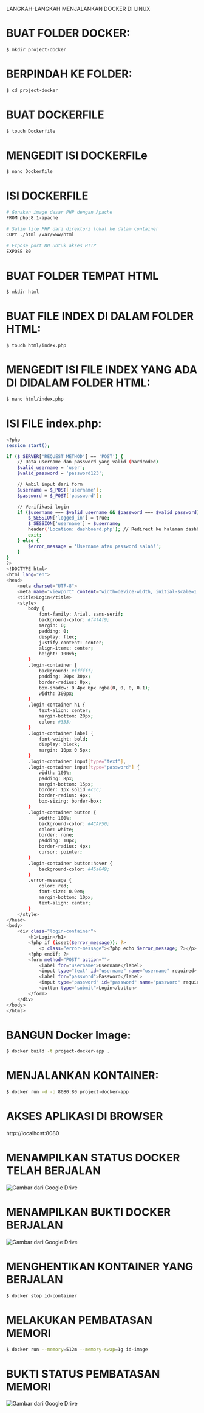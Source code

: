 LANGKAH-LANGKAH MENJALANKAN DOCKER DI LINUX

# BUAT FOLDER DOCKER:
```bash
$ mkdir project-docker
```
# BERPINDAH KE FOLDER:
```bash
$ cd project-docker
```
# BUAT DOCKERFILE
```bash
$ touch Dockerfile
```
# MENGEDIT ISI DOCKERFILe
```bash
$ nano Dockerfile
```
# ISI DOCKERFILE
```bash
# Gunakan image dasar PHP dengan Apache
FROM php:8.1-apache

# Salin file PHP dari direktori lokal ke dalam container
COPY ./html /var/www/html

# Expose port 80 untuk akses HTTP
EXPOSE 80
```
# BUAT FOLDER TEMPAT HTML
```bash
$ mkdir html
```
# BUAT FILE INDEX DI DALAM FOLDER HTML:
```bash
$ touch html/index.php
```
# MENGEDIT ISI FILE INDEX YANG ADA DI DIDALAM FOLDER HTML:
```bash
$ nano html/index.php
```

# ISI FILE index.php:
```bash
<?php
session_start();

if ($_SERVER['REQUEST_METHOD'] == 'POST') {
    // Data username dan password yang valid (hardcoded)
    $valid_username = 'user';
    $valid_password = 'password123';

    // Ambil input dari form
    $username = $_POST['username'];
    $password = $_POST['password'];

    // Verifikasi login
    if ($username === $valid_username && $password === $valid_password) {
        $_SESSION['logged_in'] = true;
        $_SESSION['username'] = $username;
        header('Location: dashboard.php'); // Redirect ke halaman dashboard
        exit;
    } else {
        $error_message = 'Username atau password salah!';
    }
}
?>
<!DOCTYPE html>
<html lang="en">
<head>
    <meta charset="UTF-8">
    <meta name="viewport" content="width=device-width, initial-scale=1.0">
    <title>Login</title>
    <style>
        body {
            font-family: Arial, sans-serif;
            background-color: #f4f4f9;
            margin: 0;
            padding: 0;
            display: flex;
            justify-content: center;
            align-items: center;
            height: 100vh;
        }
        .login-container {
            background: #ffffff;
            padding: 20px 30px;
            border-radius: 8px;
            box-shadow: 0 4px 6px rgba(0, 0, 0, 0.1);
            width: 300px;
        }
        .login-container h1 {
            text-align: center;
            margin-bottom: 20px;
            color: #333;
        }
        .login-container label {
            font-weight: bold;
            display: block;
            margin: 10px 0 5px;
        }
        .login-container input[type="text"],
        .login-container input[type="password"] {
            width: 100%;
            padding: 8px;
            margin-bottom: 15px;
            border: 1px solid #ccc;
            border-radius: 4px;
            box-sizing: border-box;
        }
        .login-container button {
            width: 100%;
            background-color: #4CAF50;
            color: white;
            border: none;
            padding: 10px;
            border-radius: 4px;
            cursor: pointer;
        }
        .login-container button:hover {
            background-color: #45a049;
        }
        .error-message {
            color: red;
            font-size: 0.9em;
            margin-bottom: 10px;
            text-align: center;
        }
    </style>
</head>
<body>
    <div class="login-container">
        <h1>Login</h1>
        <?php if (isset($error_message)): ?>
            <p class="error-message"><?php echo $error_message; ?></p>
        <?php endif; ?>
        <form method="POST" action="">
            <label for="username">Username</label>
            <input type="text" id="username" name="username" required>
            <label for="password">Password</label>
            <input type="password" id="password" name="password" required>
            <button type="submit">Login</button>
        </form>
    </div>
</body>
</html>
```

#  BANGUN Docker Image:
```bash
$ docker build -t project-docker-app .
```

# MENJALANKAN KONTAINER:
```bash
$ docker run -d -p 8080:80 project-docker-app
```

# AKSES APLIKASI DI BROWSER
http://localhost:8080

# MENAMPILKAN STATUS DOCKER TELAH BERJALAN
![Gambar dari Google Drive](https://drive.google.com/uc?id=12NLMAnNNc2o4ju9ZbKoWTbcAppS3lx0q)


# MENAMPILKAN BUKTI DOCKER BERJALAN
![Gambar dari Google Drive](https://drive.google.com/uc?id=18SoGVEs0fM5MMhYNyZEfev36c0AZVkrh)


# MENGHENTIKAN KONTAINER YANG BERJALAN
```bash
$ docker stop id-container
```

# MELAKUKAN PEMBATASAN MEMORI
```bash
$ docker run --memory=512m --memory-swap=1g id-image
```
# BUKTI STATUS PEMBATASAN MEMORI
![Gambar dari Google Drive](https://drive.google.com/uc?id=15umxrrN7PMx2QR5ffjbma01yx0NoXZhI)
